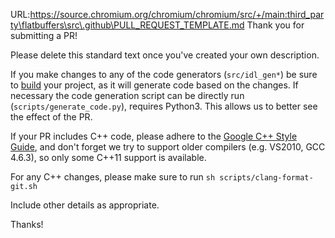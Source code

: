 URL:https://source.chromium.org/chromium/chromium/src/+/main:third_party\flatbuffers\src\.github\PULL_REQUEST_TEMPLATE.md
Thank you for submitting a PR!

Please delete this standard text once you've created your own description.

If you make changes to any of the code generators (`src/idl_gen*`) be sure to
[build](https://google.github.io/flatbuffers/flatbuffers_guide_building.html) your project, as it will generate code based on the changes. If necessary
the code generation script can be directly run (`scripts/generate_code.py`),
requires Python3. This allows us to better see the effect of the PR.

If your PR includes C++ code, please adhere to the
[Google C++ Style Guide](https://google.github.io/styleguide/cppguide.html),
and don't forget we try to support older compilers (e.g. VS2010, GCC 4.6.3),
so only some C++11 support is available.

For any C++ changes, please make sure to run `sh scripts/clang-format-git.sh`

Include other details as appropriate.

Thanks!
